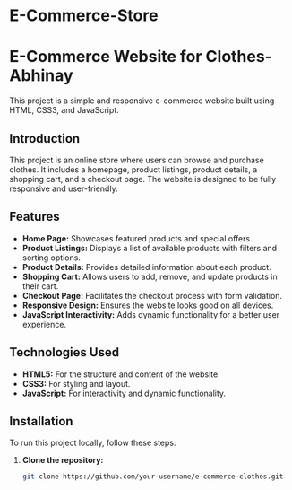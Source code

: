 # E-Commerce-Store
 # E-Commerce Website for Clothes-Abhinay
This project is a simple and responsive e-commerce website built using HTML, CSS3, and JavaScript.

## Introduction
This project is an online store where users can browse and purchase clothes. It includes a homepage, product listings, product details, a shopping cart, and a checkout page. The website is designed to be fully responsive and user-friendly.

## Features
- **Home Page:** Showcases featured products and special offers.
- **Product Listings:** Displays a list of available products with filters and sorting options.
- **Product Details:** Provides detailed information about each product.
- **Shopping Cart:** Allows users to add, remove, and update products in their cart.
- **Checkout Page:** Facilitates the checkout process with form validation.
- **Responsive Design:** Ensures the website looks good on all devices.
- **JavaScript Interactivity:** Adds dynamic functionality for a better user experience.

## Technologies Used

- **HTML5:** For the structure and content of the website.
- **CSS3:** For styling and layout.
- **JavaScript:** For interactivity and dynamic functionality.

## Installation

To run this project locally, follow these steps:

1. **Clone the repository:**

   ```bash
   git clone https://github.com/your-username/e-commerce-clothes.git


